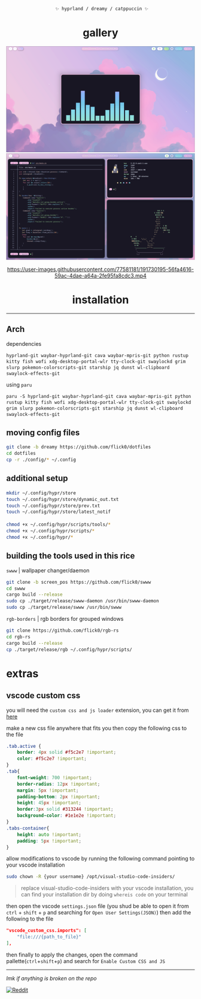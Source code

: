 <div align="justify">

<div align="center">

```ocaml
 ✨ hyprland / dreamy / catppuccin ✨
```


# gallery
![cava](./assets/cava.png)
![term](./assets/terminal.png)
 
 
https://user-images.githubusercontent.com/77581181/191730195-56fa4616-59ac-4dae-a64a-2fe95fa8cdc3.mp4
 
 
</div>
</div>



<div align="justify">

<div align="center">

# installation
 
<hr>
 
</div>
</div>

## Arch
dependencies
```
hyprland-git waybar-hyprland-git cava waybar-mpris-git python rustup kitty fish wofi xdg-desktop-portal-wlr tty-clock-git swaylockd grim slurp pokemon-colorscripts-git starship jq dunst wl-clipboard swaylock-effects-git
```
using `paru`
```
paru -S hyprland-git waybar-hyprland-git cava waybar-mpris-git python rustup kitty fish wofi xdg-desktop-portal-wlr tty-clock-git swaylockd grim slurp pokemon-colorscripts-git starship jq dunst wl-clipboard swaylock-effects-git
```

## moving config files

```bash
git clone -b dreamy https://github.com/flick0/dotfiles
cd dotfiles
cp -r ./config/* ~/.config
```

## additional setup

```bash
mkdir ~/.config/hypr/store
touch ~/.config/hypr/store/dynamic_out.txt
touch ~/.config/hypr/store/prev.txt
touch ~/.config/hypr/store/latest_notif

chmod +x ~/.config/hypr/scripts/tools/*
chmod +x ~/.config/hypr/scripts/*
chmod +x ~/.config/hypr/*
```

## building the tools used in this rice

`swww` | wallpaper changer/daemon
```bash
git clone -b screen_pos https://github.com/flick0/swww
cd swww
cargo build --release
sudo cp ./target/release/swww-daemon /usr/bin/swww-daemon
sudo cp ./target/release/swww /usr/bin/swww
```

`rgb-borders` | rgb borders for grouped windows
```bash
git clone https://github.com/flick0/rgb-rs
cd rgb-rs
cargo build --release
cp ./target/release/rgb ~/.config/hypr/scripts/
```


# extras

## vscode custom css

you will need the `custom css and js loader` extension, you can get it from [here](https://marketplace.visualstudio.com/items?itemName=be5invis.vscode-custom-css)

make a new css file anywhere that fits you
then copy the following css to the file

```css
.tab.active {
    border: 4px solid #f5c2e7 !important;
    color: #f5c2e7 !important;
}
.tab{
    font-weight: 700 !important;
    border-radius: 12px !important;
    margin: 5px !important;
    padding-bottom: 2px !important;
    height: 45px !important;
    border:3px solid #313244 !important;
    background-color: #1e1e2e !important;
}
.tabs-container{
    height: auto !important;
    padding: 5px !important;
}
```

allow modifications to vscode by running the following command pointing to your vscode installation
```bash
sudo chown -R {your username} /opt/visual-studio-code-insiders/
```
> replace visual-studio-code-insiders with your vscode installation,
> you can find your installation dir by doing `whereis code` on your terminal


then open the vscode `settings.json` file (you shud be able to open it from `ctrl` + `shift` + `p` and searching for `Open User Settings(JSON)`)
then add the following to the file

```json
"vscode_custom_css.imports": [
    "file:///{path_to_file}"
],
```

then finally to apply the changes, open the command pallette(`ctrl`+`shift`+`p`) and search for `Enable Custom CSS and JS`


<hr>

*lmk if anything is broken on the repo*

[![Reddit](https://img.shields.io/badge/Reddit-%23FF4500.svg?style=for-the-badge&logo=Reddit&logoColor=white)](https://www.reddit.com/r/unixporn/comments/xkvmhy/hyprland_dreamy/)




